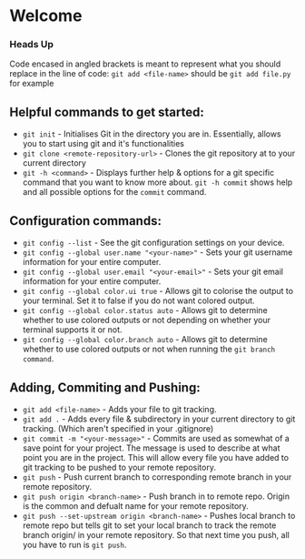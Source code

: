 # Welcome
### Heads Up
Code encased in angled brackets is meant to represent what you should replace in the line of code:
`git add <file-name>` should be `git add file.py` for example
## Helpful commands to get started:
* `git init` \- Initialises Git in the directory you are in. Essentially, allows you to start using git and it's functionalities
* `git clone <remote-repository-url>` \- Clones the git repository at <remote-repository-url> to your current directory
* `git -h <command>` \- Displays further help & options for a git specific command that you want to know more about. `git -h commit` shows help and all possible options for the `commit` command.

## Configuration commands:
* `git config --list` \- See the git configuration settings on your device.
* `git config --global user.name "<your-name>"` \- Sets your git username information for your entire computer.
* `git config --global user.email "<your-email>"` \- Sets your git email information for your entire computer.
* `git config --global color.ui true` \- Allows git to colorise the output to your terminal. Set it to false if you do not want colored output.
* `git config --global color.status auto` \- Allows git to determine whether to use colored outputs or not depending on whether your terminal supports it or not.
* `git config --global color.branch auto` \- Allows git to determine whether to use colored outputs or not when running the `git branch command`.

## Adding, Commiting and Pushing:
* `git add <file-name>` \- Adds your file to git tracking.
* `git add .` \- Adds every file & subdirectory in your current directory to git tracking. (Which aren't specified in your .gitignore)
* `git commit -m "<your-message>"` \- Commits are used as somewhat of a save point for your project. The message is used to describe at what point you are in the project. This will allow every file you have added to git tracking to be pushed to your remote repository.
* `git push` \- Push current branch to corresponding remote branch in your remote repository.
* `git push origin <branch-name>` \- Push branch in <branch-name> to remote repo. Origin is the common and defualt name for your remote repository.
* `git push --set-upstream origin <branch-name>` \- Pushes local branch <branch-name> to remote repo but tells git to set your local branch to track the remote branch origin/<branch-name> in your remote repository. So that next time you push, all you have to run is `git push`.